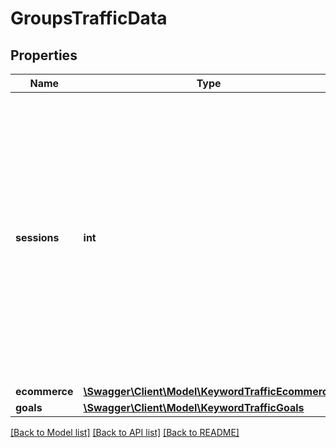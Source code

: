 # GroupsTrafficData

## Properties
Name | Type | Description | Notes
------------ | ------------- | ------------- | -------------
**sessions** | **int** | The sum of sessions, if the campaign is connected to both Google Search Console and Google Analytics – or clicks, if the campaign is only connected to Google Search Console, within the selected timeframe. | [optional] 
**ecommerce** | [**\Swagger\Client\Model\KeywordTrafficEcommerce**](KeywordTrafficEcommerce.md) |  | [optional] 
**goals** | [**\Swagger\Client\Model\KeywordTrafficGoals**](KeywordTrafficGoals.md) |  | [optional] 

[[Back to Model list]](../../README.md#documentation-for-models) [[Back to API list]](../../README.md#documentation-for-api-endpoints) [[Back to README]](../../README.md)

